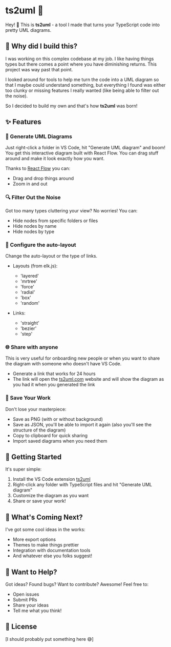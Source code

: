 # ts2uml 🎨

Hey! 👋 This is **ts2uml** - a tool I made that turns your TypeScript code into pretty UML diagrams. 

## 🤔 Why did I build this?

I was working on this complex codebase at my job. I like having things types but there comes a point where you have diminishing returns. This project was way past that point.

I looked around for tools to help me turn the code into a UML diagram so that I maybe could understand something, but everything I found was either too clunky or missing features I really wanted (like being able to filter out the noise). 

So I decided to build my own and that's how **ts2uml** was born! 

## ✨ Features

### 🎯 Generate UML Diagrams
Just right-click a folder in VS Code, hit "Generate UML diagram" and boom! You get this interactive diagram built with React Flow. You can drag stuff around and make it look exactly how you want.

Thanks to [React Flow](https://reactflow.dev/) you can:
  - Drag and drop things around
  - Zoom in and out

### 🔍 Filter Out the Noise
Got too many types cluttering your view? No worries! You can:
- Hide nodes from specific folders or files
- Hide nodes by name
- Hide nodes by type

### 🎨 Configure the auto-layout
Change the auto-layout or the type of links.
- Layouts (from elk.js):
  - 'layered'
  - 'mrtree'
  - 'force'
  - 'radial'
  - 'box'
  - 'random'

- Links:
  - 'straight'
  - 'bezier'
  - 'step'

### 🌐 Share with anyone
This is very useful for onboarding new people or when you want to share the diagram with someone who doesn't have VS Code.
- Generate a link that works for 24 hours
- The link will open the [ts2uml.com](https://ts2uml.com) website and will show the diagram as you had it when you generated the link

### 💾 Save Your Work
Don't lose your masterpiece:
- Save as PNG (with or without background)
- Save as JSON, you'll be able to import it again (also you'll see the structure of the diagram)
- Copy to clipboard for quick sharing
- Import saved diagrams when you need them

## 🚀 Getting Started
It's super simple:
1. Install the VS Code extension [ts2uml](https://marketplace.visualstudio.com/items?itemName=jvilarrasa.ts2uml)
2. Right-click any folder with TypeScript files and hit "Generate UML diagram"
3. Customize the diagram as you want
4. Share or save your work!

## 👀 What's Coming Next?
I've got some cool ideas in the works:
- More export options
- Themes to make things prettier
- Integration with documentation tools
- And whatever else you folks suggest!

## 🤝 Want to Help?

Got ideas? Found bugs? Want to contribute? Awesome! Feel free to:
- Open issues
- Submit PRs
- Share your ideas
- Tell me what you think!

## 📝 License

[I should probably put something here 😅]
